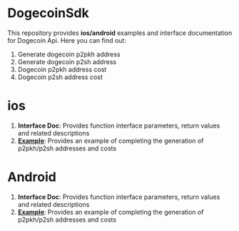 # DogecoinSdk

This repository provides **ios/android** examples and interface documentation for Dogecoin Api. Here you can find out:
1. Generate dogecoin p2pkh address
2. Generate dogecoin p2sh address
3. Dogecoin p2pkh address cost
4. Dogecoin p2sh address cost



# ios

1. **Interface Doc**: Provides function interface parameters, return values and related descriptions
2. **[Example](https://github.com/chainx-org/DogecoinSdk/blob/main/swift/DogecoinDemo/DogecoinDemo/ViewController.swift#L17-L80)**: Provides an example of completing the generation of p2pkh/p2sh addresses and costs



# Android

1. **Interface Doc**: Provides function interface parameters, return values and related descriptions
2. **[Example](https://github.com/chainx-org/DogecoinSdk/blob/main/java/DogecoinDemo/app/src/main/java/com/chainx/dogecoindemo/MainActivity.java#L12-L159)**: Provides an example of completing the generation of p2pkh/p2sh addresses and costs